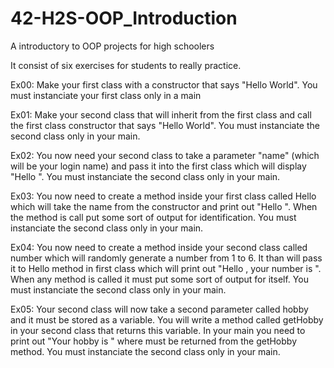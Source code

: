 # 42-H2S-OOP_Introduction

A introductory to OOP projects for high schoolers

It consist of six exercises for students to really practice.

Ex00: Make your first class with a constructor that says "Hello World". You must instanciate your first class only in a main

Ex01: Make your second class that will inherit from the first class and call the first class constructor that says "Hello World". You must instanciate the second class only in your main.

Ex02: You now need your second class to take a parameter "name" (which will be your login name) and pass it into the first class which will display "Hello ". You must instanciate the second class only in your main.

Ex03: You now need to create a method inside your first class called Hello which will take the name from the constructor and print out "Hello ". When the method is call put some sort of output for identification. You must instanciate the second class only in your main.

Ex04: You now need to create a method inside your second class called number which will randomly generate a number from 1 to 6. It than will pass it to Hello method in first class which will print out "Hello , your number is ". When any method is called it must put some sort of output for itself. You must instanciate the second class only in your main.

Ex05: Your second class will now take a second parameter called hobby and it must be stored as a variable. You will write a method called getHobby in your second class that returns this variable. In your main you need to print out "Your hobby is " where must be returned from the getHobby method. You must instanciate the second class only in your main.
